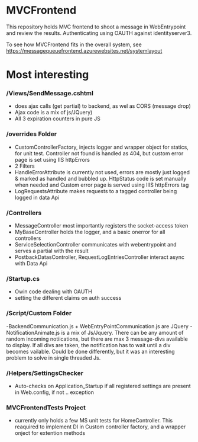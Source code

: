 # MVCFrontend

This repository holds MVC frontend to shoot a message in WebEntrypoint and review the results. Authenticating using OAUTH against identityserver3. 

To see how MVCFrontend fits in the overall system, see https://messagequeuefrontend.azurewebsites.net/systemlayout

# Most interesting

### /Views/SendMessage.cshtml
- does ajax calls (get partial) to backend, as wel as CORS (message drop)
- Ajax code is a mix of js/JQuery)
- All 3 expiration counters in pure JS

### /overrides Folder
- CustomControllerFactory, injects logger and wrapper object for statics, for unit test. Controller not found is handled as 404, but custom error page is set using IIS httpErrors
- 2 Filters
- HandleErrorAttribute is currently not used, errors are mostly just logged & marked as handled and bubbled up. HttpStatus code is set manually when needed and Custom error page is served using IIIS httpErrors tag
- LogRequestsAttribute makes requests to a tagged controller being logged in data Api

### /Controllers
- MessageController most importantly registers the socket-access token
- MyBaseController holds the logger, and a basic onerror for all controllers
- ServiceSelectionController communicates with webentrypoint and serves a partial with the result
- PostbackDatasController, RequestLogEntriesController interact async with Data Api

### /Startup.cs
- Owin code dealing with OAUTH
- setting the different claims on auth success

### /Script/Custom Folder
-BackendCommunication.js + WebEntryPointCommunication.js are JQuery
-NotificationAnimate.js is a mix of Js/Jquery. There can be any amount of random incoming notiications, but there are max 3 message-divs available to display. If all divs are taken, the notification has to wait until a div becomes vailable. Could be done differently, but it was an interesting problem to solve in single threaded Js.


### /Helpers/SettingsChecker
- Auto-checks on Application_Startup if all registered settings are present in Web.config, if not .. exception

### MVCFrontendTests Project
- currently only holds a few MS unit tests for HomeController. This reaquired to implement DI in Custom controller factory, and a wrapper onject for extention methods
